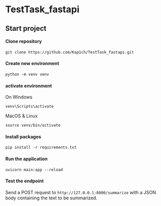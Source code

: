 # TestTask_fastapi

## Start project

#### Clone repository

`git clone https://github.com/Kap1ch/TestTask_fastapi.git`

#### Create new environment

`python -m venv venv `

#### activate environment

On Windows

`venv\Scripts\activate`

MacOS & Linux

`source venv/bin/activate`

#### Install packages

`pip install -r requirements.txt`

#### Run the application

`uvicorn main:app --reload`

#### Test the endpoint

Send a POST request to `http://127.0.0.1:8000/summarize` with a JSON body containing the text to be summarized.


